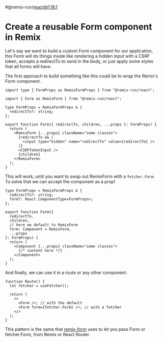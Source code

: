 #@remix-run/react@1.18.1

# Create a reusable Form component in Remix

Let's say we want to build a custom Form component for our application, this Form will do things inside like rendering a hidden input with a CSRF token, accepts a redirectTo to send in the body, or just apply some styles that all forms will have.

The first approach to build something like this could be to wrap the Remix's Form component.

```tsx
import type { FormProps as RemixFormProps } from "@remix-run/react";

import { Form as RemixForm } from "@remix-run/react";

type FormProps = RemixFormProps & {
  redirectTo?: string;
};

export function Form({ redirectTo, children, ...props }: FormProps) {
  return (
    <RemixForm {...props} className="some classes">
      {redirectTo && (
        <input type="hidden" name="redirectTo" value={redirectTo} />
      )}
      <CSRFTokenInput />
      {children}
    </RemixForm>
  );
}
```

This will work, until you want to swap out RemixForm with a `fetcher.Form`. To solve that we can accept the component as a prop!

```tsx
type FormProps = RemixFormProps & {
  redirectTo?: string;
  form?: React.ComponentType<FormProps>;
};

export function Form({
  redirectTo,
  children,
  // here we default to RemixForm
  form: Component = RemixForm,
  ...props
}: FormProps) {
  return (
    <Component {...props} className="some classes">
      {/* content here */}
    </Component>
  );
}
```

And finally, we can use it in a route or any other component:

```tsx
function Route() {
  let fetcher = useFetcher();

  return (
    <>
      <Form />; // with the default
      <Form form={fetcher.Form} />; // with a fetcher
    </>
  );
}
```

This pattern is the same that [remix-form](https://remix-forms.seasoned.cc) uses to let you pass Form or fetcher.Form, from Remix or React Router.
